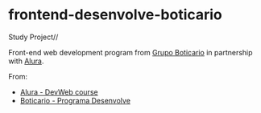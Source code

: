# frontend-desenvolve-boticario
Study Project//

Front-end web development program from [Grupo Boticario](https://www.grupoboticario.com.br/) in partnership with [Alura](https://www.alura.com.br).

From:
- [Alura - DevWeb course](https://cursos.alura.com.br/corp/devweb-115525-p718161)
- [Boticario - Programa Desenvolve](https://desenvolve.grupoboticario.com.br/)
